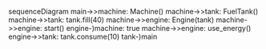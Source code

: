 sequenceDiagram
	main->>machine: Machine()
	machine->>tank: FuelTank()
	machine->>tank: tank.fill(40)
	machine->>engine: Engine(tank)
    machine->>engine: start()
    engine-)machine: true
    machine->>engine: use_energy()
    engine->>tank: tank.consume(10)
    tank-)main